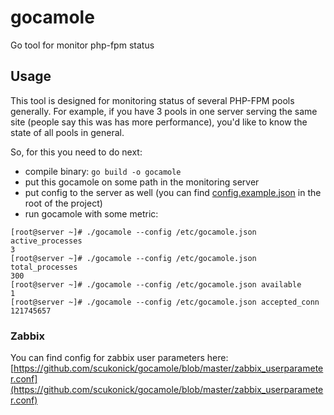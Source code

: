 # gocamole
Go tool for monitor php-fpm status

## Usage ##
This tool is designed for monitoring status of several PHP-FPM pools generally.
For example, if you have 3 pools in one server serving the same site 
(people say this was has more performance), you'd like to know the state of all pools in general.

So, for this you need to do next:

* compile binary: `go build -o gocamole`
* put this gocamole on some path in the monitoring server
* put config to the server as well 
(you can find [config.example.json](https://github.com/scukonick/gocamole/blob/master/config.example.json) in the root of the project)
* run gocamole with some metric:
```
[root@server ~]# ./gocamole --config /etc/gocamole.json active_processes
3
[root@server ~]# ./gocamole --config /etc/gocamole.json total_processes
300
[root@server ~]# ./gocamole --config /etc/gocamole.json available
1
[root@server ~]# ./gocamole --config /etc/gocamole.json accepted_conn
121745657
```
### Zabbix ###
You can find config for zabbix user parameters here:
[https://github.com/scukonick/gocamole/blob/master/zabbix_userparameter.conf](https://github.com/scukonick/gocamole/blob/master/zabbix_userparameter.conf)
